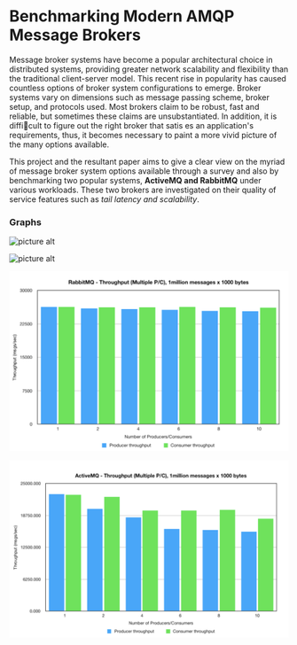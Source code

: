 # Benchmarking Modern AMQP Message Brokers

Message broker systems have become a popular architectural choice in distributed systems, providing greater network scalability and flexibility than the traditional client-server model. This recent rise in popularity has caused countless options of broker system configurations to emerge. Broker systems vary on dimensions such as message passing scheme, broker setup, and protocols used. Most brokers claim to be robust, fast and reliable, but sometimes these claims are unsubstantiated. In addition, it is difficult to figure out the right broker that satis es an application's requirements, thus, it becomes necessary to paint a more vivid picture of the many options available. 

This project and the resultant paper aims to give a clear view on the myriad of message broker system options available through a survey and also by benchmarking two popular systems, __ActiveMQ and RabbitMQ__ under various workloads. These two brokers are investigated on their quality of service features such as _tail latency and scalability_.

### Graphs

![picture alt](graphs/rabbit_mq_1000.png "RabbitMQ Tail Latency with 1 million 1000 byte messages")

![picture alt](graphs/active_1000.png "ActiveMQ Tail Latency with 1 million 1000 bytes messages")

![picture alt](graphs/rabbit_thru_1000.png "RabbitMQ throughput with 1 million 1000 byte messages")

![picture alt](graphs/active_thru_1000.png "ActiveMQ throughput with 1 million 1000 bytes messages")

